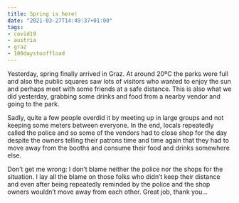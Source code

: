 ```yaml
---
title: Spring is here!
date: "2021-03-27T14:49:37+01:00"
tags:
- covid19
- austria
- graz
- 100daystooffload
---
```


Yesterday, spring finally arrived in Graz. At around 20ºC the parks were full and also the public squares saw lots of visitors who wanted to enjoy the sun and perhaps meet with some friends at a safe distance. This is also what we did yesterday, grabbing some drinks and food from a nearby vendor and going to the park.

Sadly, quite a few people overdid it by meeting up in large groups and not keeping some meters between everyone. In the end, locals repeatedly called the police and so some of the vendors had to close shop for the day despite the owners telling their patrons time and time again that they had to move away from the booths and consume their food and drinks somewhere else.

Don’t get me wrong: I don’t blame neither the police nor the shops for the situation. I lay all the blame on those folks who didn’t keep their distance and even after being repeatedly reminded by the police and the shop owners wouldn’t move away from each other. Great job, thank you…
